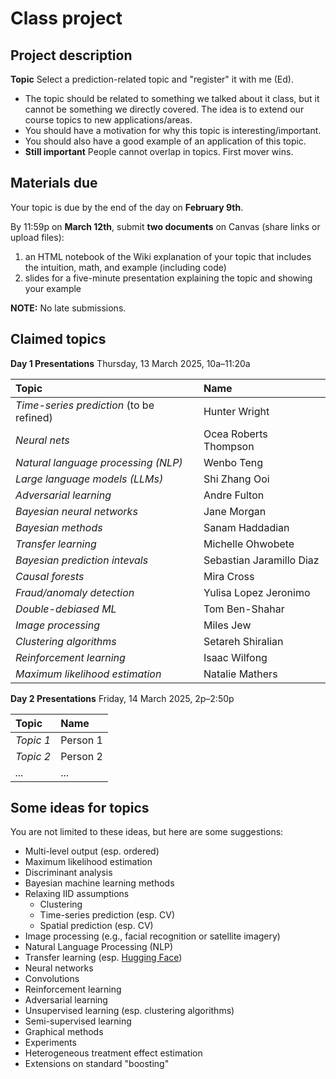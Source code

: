 # Class project

## Project description

**Topic** Select a prediction-related topic and "register" it with me (Ed).

- The topic should be related to something we talked about it class, but it cannot be something we directly covered. The idea is to extend our course topics to new applications/areas.
- You should have a motivation for why this topic is interesting/important.
- You should also have a good example of an application of this topic.
- **Still important** People cannot overlap in topics. First mover wins.

## Materials due

Your topic is due by the end of the day on **February 9th**.

By 11:59p on **March 12th**, submit **two documents** on Canvas (share links or upload files):

1. an HTML notebook of the Wiki explanation of your topic that includes the intuition, math, and example (including code)
1. slides for a five-minute presentation explaining the topic and showing your example 

**NOTE:** No late submissions.

## Claimed topics

**Day 1 Presentations** Thursday, 13 March 2025, 10a–11:20a

| Topic | Name |
|:---------|:---------|
| *Time-series prediction* (to be refined) | Hunter Wright |
| *Neural nets* | Ocea Roberts Thompson |
| *Natural language processing (NLP)* | Wenbo Teng |
| *Large language models (LLMs)* | Shi Zhang Ooi |
| *Adversarial learning* | Andre Fulton |
| *Bayesian neural networks* | Jane Morgan |
| *Bayesian methods* | Sanam Haddadian |
| *Transfer learning* | Michelle Ohwobete |
| *Bayesian prediction intevals* | Sebastian Jaramillo Diaz |
| *Causal forests* | Mira Cross |
| *Fraud/anomaly detection* | Yulisa Lopez Jeronimo |
| *Double-debiased ML* | Tom Ben-Shahar |
| *Image processing* | Miles Jew |
| *Clustering algorithms* | Setareh Shiralian |
| *Reinforcement learning* | Isaac Wilfong |
| *Maximum likelihood estimation* | Natalie Mathers |

**Day 2 Presentations** Friday, 14 March 2025, 2p–2:50p

| Topic | Name |
|:---------|:---------|
| *Topic 1* | Person 1 |
| *Topic 2* | Person 2 |
| *...* | ... |

## Some ideas for topics

You are not limited to these ideas, but here are some suggestions:

- Multi-level output (esp. ordered)
- Maximum likelihood estimation
- Discriminant analysis
- Bayesian machine learning methods
- Relaxing IID assumptions
	- Clustering
	- Time-series prediction (esp. CV)
	- Spatial prediction (esp. CV)
- Image processing (e.g., facial recognition or satellite imagery)
- Natural Language Processing (NLP)
- Transfer learning (esp. [Hugging Face](https://huggingface.co/))
- Neural networks
- Convolutions
- Reinforcement learning
- Adversarial learning
- Unsupervised learning (esp. clustering algorithms)
- Semi-supervised learning
- Graphical methods
- Experiments
- Heterogeneous treatment effect estimation
- Extensions on standard "boosting"

